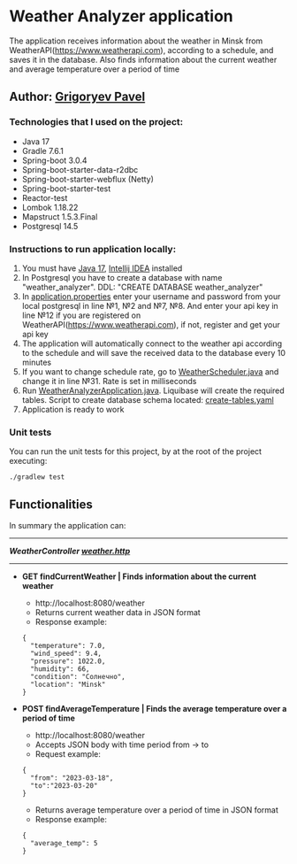 # Weather Analyzer application

The application receives information about the weather in Minsk from WeatherAPI(https://www.weatherapi.com),
according to a schedule, and saves it in the database. Also finds information about the current weather and average
temperature over a period of time

## Author: [Grigoryev Pavel](https://pavelgrigoryev.github.io/GrigoryevPavel/)

### Technologies that I used on the project:

* Java 17
* Gradle 7.6.1
* Spring-boot 3.0.4
* Spring-boot-starter-data-r2dbc
* Spring-boot-starter-webflux (Netty)
* Spring-boot-starter-test
* Reactor-test
* Lombok 1.18.22
* Mapstruct 1.5.3.Final
* Postgresql 14.5

### Instructions to run application locally:

1. You must have [Java 17](https://www.oracle.com/java/technologies/javase/jdk17-archive-downloads.html),
   [Intellij IDEA](https://www.jetbrains.com/idea/download/) installed
2. In Postgresql you have to create a database with name "weather_analyzer". DDL: "CREATE DATABASE weather_analyzer"
3. In [application.properties](src/main/resources/application.properties) enter your username and password from your
   local postgresql in line №1, №2 and №7, №8. And enter your api key in line №12 if you are registered on
   WeatherAPI(https://www.weatherapi.com), if not, register and get your api key
4. The application will automatically connect to the weather api according to the schedule and will save the received
   data to the database every 10 minutes
5. If you want to change schedule rate, go to
   [WeatherScheduler.java](src/main/java/com/senla/weatheranalyzer/job/WeatherScheduler.java) and change it in line №31.
   Rate is set in milliseconds
6. Run [WeatherAnalyzerApplication.java](src/main/java/com/senla/weatheranalyzer/WeatherAnalyzerApplication.java).
   Liquibase will create the required tables. Script to create database
   schema located: [create-tables.yaml](src/main/resources/db/changelog/create-tables.yaml)
7. Application is ready to work

### Unit tests

You can run the unit tests for this project, by at the root of the project
executing:

```
./gradlew test
```

## Functionalities

In summary the application can:
***
***WeatherController [weather.http](src/main/resources/weather.http)***
***

* **GET findCurrentWeather | Finds information about the current weather**
    * http://localhost:8080/weather
    * Returns current weather data in JSON format
    * Response example:
  ````
  {
    "temperature": 7.0,
    "wind_speed": 9.4,
    "pressure": 1022.0,
    "humidity": 66,
    "condition": "Солнечно",
    "location": "Minsk"
  }
  ````

* **POST findAverageTemperature | Finds the average temperature over a period of time**
    * http://localhost:8080/weather
    * Accepts JSON body with time period from -> to
    * Request example:
  ````
  {
    "from": "2023-03-18",
    "to":"2023-03-20"
  }
  ````
    * Returns average temperature over a period of time in JSON format
    * Response example:
  ````
  {
    "average_temp": 5
  }
  ````
